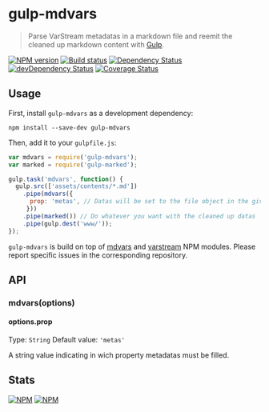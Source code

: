 # gulp-mdvars
> Parse VarStream metadatas in a markdown file and reemit the cleaned up
 markdown content with [Gulp](http://gulpjs.com/).

[![NPM version](https://badge.fury.io/js/gulp-mdvars.png)](https://npmjs.org/package/gulp-mdvars) [![Build status](https://secure.travis-ci.org/nfroidure/gulp-mdvars.png)](https://travis-ci.org/nfroidure/gulp-mdvars) [![Dependency Status](https://david-dm.org/nfroidure/gulp-mdvars.png)](https://david-dm.org/nfroidure/gulp-mdvars) [![devDependency Status](https://david-dm.org/nfroidure/gulp-mdvars/dev-status.png)](https://david-dm.org/nfroidure/gulp-mdvars#info=devDependencies) [![Coverage Status](https://coveralls.io/repos/nfroidure/gulp-mdvars/badge.png?branch=master)](https://coveralls.io/r/nfroidure/gulp-mdvars?branch=master)

## Usage

First, install `gulp-mdvars` as a development dependency:

```shell
npm install --save-dev gulp-mdvars
```

Then, add it to your `gulpfile.js`:

```javascript
var mdvars = require('gulp-mdvars');
var marked = require('gulp-marked');

gulp.task('mdvars', function() {
  gulp.src(['assets/contents/*.md'])
    .pipe(mdvars({
      prop: 'metas', // Datas will be set to the file object in the given property
     }))
    .pipe(marked()) // Do whatever you want with the cleaned up datas
    .pipe(gulp.dest('www/'));
});
```

`gulp-mdvars` is build on top of [mdvars](https://github.com/nfroidure/mdvars)
 and [varstream](https://github.com/nfroidure/VarStream) NPM modules. Please
 report specific issues in the corresponding repository.

## API

### mdvars(options)

#### options.prop
Type: `String`
Default value: `'metas'`

A string value indicating in wich property metadatas must be filled.

## Stats

[![NPM](https://nodei.co/npm/gulp-mdvars.png?downloads=true&stars=true)](https://nodei.co/npm/gulp-mdvars/)
[![NPM](https://nodei.co/npm-dl/gulp-mdvars.png)](https://nodei.co/npm/gulp-mdvars/)
